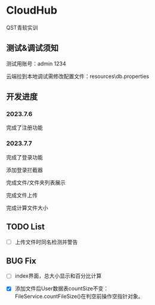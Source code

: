 # CloudHub

QST青软实训

## 测试&调试须知

测试用账号：admin 1234

云端拉到本地调试需修改配置文件：resources\db.properties

## 开发进度

### 2023.7.6

完成了注册功能

### 2023.7.7

完成了登录功能

添加登录拦截器

完成文件/文件夹列表展示

完成文件上传

完成计算文件大小

## TODO List

- [ ] 上传文件时同名检测并警告

## BUG Fix

- [ ] index界面，总大小显示和百分比计算

- [X] 添加文件后User数据表countSize不变： <br>
  FileService.countFileSize()在判空前操作空指针对象。